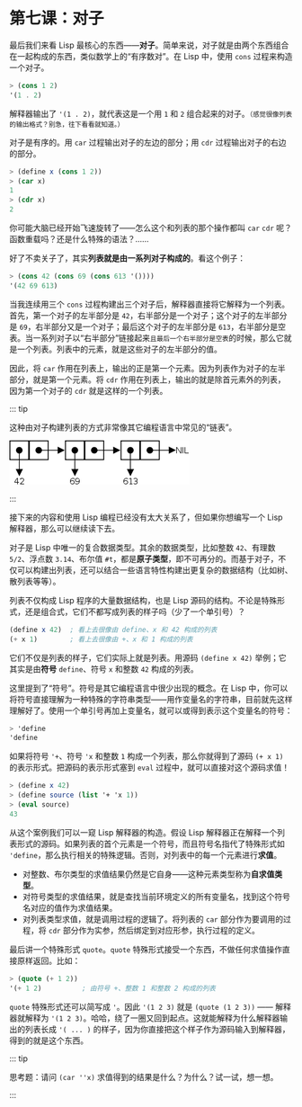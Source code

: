 # 第七课：对子

最后我们来看 Lisp 最核心的东西——**对子**。简单来说，对子就是由两个东西组合在一起构成的东西，类似数学上的“有序数对”。在 Lisp 中，使用 `cons` 过程来构造一个对子。

```scheme
> (cons 1 2)
'(1 . 2)
```

解释器输出了 `'(1 . 2)`，就代表这是一个用 `1` 和 `2` 组合起来的对子。<small>（感觉很像列表的输出格式？别急，往下看看就知道。）</small>

对子是有序的。用 `car` 过程输出对子的左边的部分；用 `cdr` 过程输出对子的右边的部分。

```scheme
> (define x (cons 1 2))
> (car x)
1
> (cdr x)
2
```

你可能大脑已经开始飞速旋转了——怎么这个和列表的那个操作都叫 `car` `cdr` 呢？函数重载吗？还是什么特殊的语法？……

好了不卖关子了，其实**列表就是由一系列对子构成的**。看这个例子：

```scheme
> (cons 42 (cons 69 (cons 613 '())))
'(42 69 613)
```

当我连续用三个 `cons` 过程构建出三个对子后，解释器直接将它解释为一个列表。首先，第一个对子的左半部分是 `42`，右半部分是一个对子；这个对子的左半部分是 `69`，右半部分又是一个对子；最后这个对子的左半部分是 `613`，右半部分是空表。当一系列对子以“右半部分”链接起来<small>且最后一个右半部分是空表</small>的时候，那么它就是一个列表。列表中的元素，就是这些对子的左半部分的值。

因此，将 `car` 作用在列表上，输出的正是第一个元素。因为列表作为对子的左半部分，就是第一个元素。将 `cdr` 作用在列表上，输出的就是除首元素外的列表，因为第一个对子的 `cdr` 就是这样的一个列表。

::: tip

这种由对子构建列表的方式非常像其它编程语言中常见的“链表”。

![cons-cells](./assets/cons-cells.png)

:::

接下来的内容和使用 Lisp 编程已经没有太大关系了，但如果你想编写一个 Lisp 解释器，那么可以继续读下去。

对子是 Lisp 中唯一的复合数据类型。其余的数据类型，比如整数 `42`、有理数 `5/2`、浮点数 `3.14`、布尔值 `#t`，都是**原子类型**，即不可再分的。而基于对子，不仅可以构建出列表，还可以结合一些语言特性构建出更复杂的数据结构（比如树、散列表等等）。

列表不仅构成 Lisp 程序的大量数据结构，也是 Lisp 源码的结构。不论是特殊形式，还是组合式，它们不都写成列表的样子吗（少了一个单引号）？

```scheme
(define x 42)  ; 看上去很像由 define、x 和 42 构成的列表
(+ x 1)        ; 看上去很像由 +、x 和 1 构成的列表
```

它们不仅是列表的样子，它们实际上就是列表。用源码 `(define x 42)` 举例；它其实是由**符号** `define`、符号 `x` 和整数 `42` 构成的列表。

这里提到了“符号”。符号是其它编程语言中很少出现的概念。在 Lisp 中，你可以将符号直接理解为一种特殊的字符串类型——用作变量名的字符串，目前就先这样理解好了。使用一个单引号再加上变量名，就可以或得到表示这个变量名的符号：

```scheme
> 'define
'define
```

如果将符号 `'+`、符号 `'x` 和整数 `1` 构成一个列表，那么你就得到了源码 `(+ x 1)` 的表示形式。把源码的表示形式塞到 `eval` 过程中，就可以直接对这个源码求值！

```scheme
> (define x 42)
> (define source (list '+ 'x 1))
> (eval source)
43
```

从这个案例我们可以一窥 Lisp 解释器的构造。假设 Lisp 解释器正在解释一个列表形式的源码。如果列表的首个元素是一个符号，而且符号名指代了特殊形式如 `'define`，那么执行相关的特殊逻辑。否则，对列表中的每一个元素进行**求值**。
- 对整数、布尔类型的求值结果仍然是它自身——这种元素类型称为**自求值类型**。
- 对符号类型的求值结果，就是查找当前环境定义的所有变量名，找到这个符号名对应的值作为求值结果。
- 对列表类型求值，就是调用过程的逻辑了。将列表的 `car` 部分作为要调用的过程，将 `cdr` 部分作为实参，然后绑定到对应形参，执行过程的定义。

最后讲一个特殊形式 `quote`。`quote` 特殊形式接受一个东西，不做任何求值操作直接原样返回。比如：

```scheme
> (quote (+ 1 2))
'(+ 1 2)          ; 由符号 +、整数 1 和整数 2 构成的列表
```

`quote` 特殊形式还可以简写成 `'`。因此 `'(1 2 3)` 就是 `(quote (1 2 3))` —— 解释器就解释为 `'(1 2 3)`。哈哈，绕了一圈又回到起点。这就能解释为什么解释器输出的列表长成 `'( ... )` 的样子，因为你直接把这个样子作为源码输入到解释器，得到的就是这个东西。

::: tip

思考题：请问 `(car ''x)` 求值得到的结果是什么？为什么？试一试，想一想。

:::